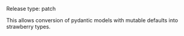 Release type: patch

This allows conversion of pydantic models with mutable defaults into strawberry types.